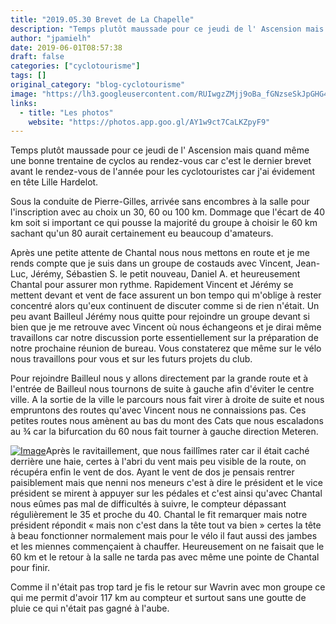```yaml
---
title: "2019.05.30 Brevet de La Chapelle"
description: "Temps plutôt maussade pour ce jeudi de l' Ascension mais quand même une bonne trentaine de cyclos au rendez-vous car c'est le dernier brevet avant le rendez-vous de l'année pour les cyclotouristes car j'ai évidement en tête Lille Hardelot."
author: "jpamielh"
date: 2019-06-01T08:57:38
draft: false
categories: ["cyclotourisme"]
tags: []
original_category: "blog-cyclotourisme"
image: "https://lh3.googleusercontent.com/RUIwgzZMjj9oBa_fGNzseSkJpGHG4u9VC1o89yvfoXOmcu92Bo64ZbMOt667rPCs0uHdHZ5RPCdA-CnG69_7nZK5s_0_4_9vSanEBaOvZ-pJsrQ6pc2lpE02p43M_EDo1xdrZ3TYtjB-Ltf_b2ABpeefqD7DWS8TmsTUcwSlop101RDXdVtyZtM79n5mUm0JrW6RWzgOEArfhuYk6VOqvahN7Ki6SXDnHkAIvdAOPN0AZjikfJSzB5MajWJcQKCobvjO9r-zSvckNFGAIKYIOqaj4gDv-UcGab-KI96C2tW0viJH9SCRZTC8vEBcl5WukUU1YC1Inr-6vuLxCsz064YFQNQkJk6tu0qEXstMo8W5UfF2RRf1KnX2lN7wCEawtFZJ-BG0_uFQediG10JfKzBE_z9A-cFiX8B2yE2_Yqzmd-fw8pgF7O9iIPuI0wQFQTtE-a_1fofcg7fkNZttIH5LT8wHp2EbinH-ncBUJ2iqVueToKBzjrv6OkwrPOJii-RJAGwUaAHkb7NFU2p1XHIyhHYTo3j7NCHhEn6Zy1PVEn1TDei6-iLPYuTk8jIhDJ_s3DESKeRuLPevctIv_sK393oNfdr4lsoD_S1YMq-Nm5kWuFH28s21AxT3ZxWneedH58xvVcJQ2xrCwlfAhzptX3mxIOMd=w1178-h883-no"
links:
  - title: "Les photos"
    website: "https://photos.app.goo.gl/AY1w9ct7CaLKZpyF9"
---
```


Temps plutôt maussade pour ce jeudi de l' Ascension mais quand même une bonne trentaine de cyclos au rendez-vous car c'est le dernier brevet avant le rendez-vous de l'année pour les cyclotouristes car j'ai évidement en tête Lille Hardelot.

<!--more-->

Sous la conduite de Pierre-Gilles, arrivée sans encombres à la salle pour l'inscription avec au choix un 30, 60 ou 100 km. Dommage que l'écart de 40 km soit si important ce qui pousse la majorité du groupe à choisir le 60 km sachant qu'un 80 aurait certainement eu beaucoup d'amateurs.

Après une petite attente de Chantal nous nous mettons en route et je me rends compte que je suis dans un groupe de costauds avec Vincent, Jean-Luc, Jérémy, Sébastien S. le petit nouveau, Daniel A. et heureusement Chantal pour assurer mon rythme. Rapidement Vincent et Jérémy se mettent devant et vent de face assurent un bon tempo qui m'oblige à rester concentré alors qu'eux continuent de discuter comme si de rien n'était. Un peu avant Bailleul Jérémy nous quitte pour rejoindre un groupe devant si bien que je me retrouve avec Vincent où nous échangeons et je dirai même travaillons car notre discussion porte essentiellement sur la préparation de notre prochaine réunion de bureau. Vous constaterez que même sur le vélo nous travaillons pour vous et sur les futurs projets du club.

Pour rejoindre Bailleul nous y allons directement par la grande route et à l'entrée de Bailleul nous tournons de suite à gauche afin d'éviter le centre ville. A la sortie de la ville le parcours nous fait virer à droite de suite et nous empruntons des routes qu'avec Vincent nous ne connaissions pas. Ces petites routes nous amènent au bas du mont des Cats que nous escaladons au ¾ car la bifurcation du 60 nous fait tourner à gauche direction Meteren.

[![Image](https://lh3.googleusercontent.com/J-eIQf64ftnpcVfX_hfj2xkKao5HNQ8eepj0FfIeGutHWqpQdwpBOXe8KY85k7EDQ4Ot7FAKxDAWj3rT3rTKqaX8T9eDT6rgVx9omrP1tXhp5zg2_MFiPkDugT_nR-7IGRp8f9fLZ4bBPqn74RosxewbUdCfbzXlSKuZnyydZhdbPV0rfsjpNXfEEObIapr3Um5yYYw8cVMjd9IhFq532-AvtBK6Ptd0Ke5OzdAN-R48Vk5413-26ms6LBqd3gSEaFSuoWdq0xLo2oP3zu5CniFg0TPlPvWIdhJ8PW5aBHMo3GBDMsVMgJPz7pPD6ti8cAU8G9BhGHDSzHllU_caYX5sFmVXmXSFMQzdeuMUx1lcSeMV-fjfdkSSF7vIBX1W2M1vS2mCX-XTr0KzDHHlG9lWGvan3ksJvLk4qsgHRRKwrzPaVlnNCb8BytbUck3FB_yMTpYO9wXs21c8u4r_bVHiG6eD4rMwSAP-Oms2DVrq-xhlaXn8T-Ln5DJw891tdGFwqmyUxMG_R1vTNt_44KPA4eUDFlIDJXQw5u_XR9lgWeruW_ZldraZZnndraqlKiOU7tQhRANu5So5Bjcw8giB5EklXp72E1xGmt8Bf3jtHcFPAT6fY3tG7TcV-ZvpQsWleoe5p9MzrqvGQuqBS_Y1zMpp1Wds8-rc6MQBhmZCzVmf10WSRnEaZve0WNQbxltzwN5HzlVVK5oMxRpOtoaPgw=w1178-h883-no)](https://lh3.googleusercontent.com/J-eIQf64ftnpcVfX_hfj2xkKao5HNQ8eepj0FfIeGutHWqpQdwpBOXe8KY85k7EDQ4Ot7FAKxDAWj3rT3rTKqaX8T9eDT6rgVx9omrP1tXhp5zg2_MFiPkDugT_nR-7IGRp8f9fLZ4bBPqn74RosxewbUdCfbzXlSKuZnyydZhdbPV0rfsjpNXfEEObIapr3Um5yYYw8cVMjd9IhFq532-AvtBK6Ptd0Ke5OzdAN-R48Vk5413-26ms6LBqd3gSEaFSuoWdq0xLo2oP3zu5CniFg0TPlPvWIdhJ8PW5aBHMo3GBDMsVMgJPz7pPD6ti8cAU8G9BhGHDSzHllU_caYX5sFmVXmXSFMQzdeuMUx1lcSeMV-fjfdkSSF7vIBX1W2M1vS2mCX-XTr0KzDHHlG9lWGvan3ksJvLk4qsgHRRKwrzPaVlnNCb8BytbUck3FB_yMTpYO9wXs21c8u4r_bVHiG6eD4rMwSAP-Oms2DVrq-xhlaXn8T-Ln5DJw891tdGFwqmyUxMG_R1vTNt_44KPA4eUDFlIDJXQw5u_XR9lgWeruW_ZldraZZnndraqlKiOU7tQhRANu5So5Bjcw8giB5EklXp72E1xGmt8Bf3jtHcFPAT6fY3tG7TcV-ZvpQsWleoe5p9MzrqvGQuqBS_Y1zMpp1Wds8-rc6MQBhmZCzVmf10WSRnEaZve0WNQbxltzwN5HzlVVK5oMxRpOtoaPgw=w1178-h883-no)Après le ravitaillement, que nous faillîmes rater car il était caché derrière une haie, certes à l'abri du vent mais peu visible de la route, on récupéra enfin le vent de dos. Ayant le vent de dos je pensais rentrer paisiblement mais que nenni nos meneurs c'est à dire le président et le vice président se mirent à appuyer sur les pédales et c'est ainsi qu'avec Chantal nous eûmes pas mal de difficultés à suivre, le compteur dépassant régulièrement le 35 et proche du 40. Chantal le fit remarquer mais notre président répondit «&nbsp;mais non c'est dans la tête tout va bien&nbsp;» certes la tête à beau fonctionner normalement mais pour le vélo il faut aussi des jambes et les miennes commençaient à chauffer. Heureusement on ne faisait que le 60 km et le retour à la salle ne tarda pas avec même une pointe de Chantal pour finir.

Comme il n'était pas trop tard je fis le retour sur Wavrin avec mon groupe ce qui me permit d'avoir 117 km au compteur et surtout sans une goutte de pluie ce qui n'était pas gagné à l'aube.